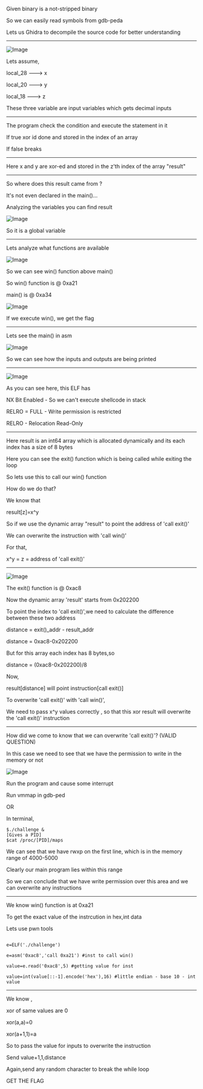 Given binary is a not-stripped binary

So we can easily read symbols from gdb-peda

Lets us Ghidra to decompile the source code for better understanding

-----

![Image](main.png)

Lets assume,

local_28 ---> x

local_20 ---> y

local_18 ---> z

These three variable are input variables which gets decimal inputs

-----

The program check the condition and execute the statement in it

If true xor id done and stored in the index of an array

If false breaks

-----

Here x and y are xor-ed and stored in the z'th index of the array "result"

-----

So where does this result came from ?

It's not even declared in the main()...

Analyzing the variables you can find result

![Image](result.png)

So it is a global variable

-----

Lets analyze what functions are available

![Image](func.png)

So we can see win() function above main()

So win() function is @ 0xa21

main() is @ 0xa34

![Image](win.png)

If we execute win(), we get the flag

-----

Lets see the main() in asm

![Image](strings.png)

So we can see how the inputs and outputs are being printed

------


![Image](checksec.png)

As you can see here, this ELF has 

NX Bit Enabled - So we can't execute shellcode in stack

RELRO = FULL - Write permission is restricted

RELRO - Relocation Read-Only

-----

Here result is an int64 array which is allocated dynamically and its each index has a size of 8 bytes

Here you can see the exit() function which is being called while exiting the loop

So lets use this to call our win() function

How do we do that?

We know that

result[z]=x^y

So if we use the dynamic array "result" to point the address of 'call exit()'

We can overwrite the instruction with 'call win()'

For that,

x^y = z = address of 'call exit()'

-----

![Image](exit.png)

The exit() function is @ 0xac8

Now the dynamic array 'result' starts from 0x202200

To point the index to 'call exit()',we need to calculate the difference between these two address

distance = exit()_addr - result_addr

distance = 0xac8-0x202200

But for this array each index has 8 bytes,so

distance = (0xac8-0x202200)/8

Now,

result[distance] will point instruction[call exit()]

To overwrite 'call exit()' with 'call win()',

We need to pass x^y values correctly , so that this xor result will overwrite the 'call exit()' instruction

-----

How did we come to know that we can overwrite 'call exit()'? (VALID QUESTION)

In this case we need to see that we have the permission to write in the memory or not

![Image](vmmap.png)

Run the program and cause some interrupt

Run vmmap in gdb-ped

OR

In terminal,

```
$./challenge &
[Gives a PID]
$cat /proc/[PID]/maps
```

We can see that we have rwxp on the first line, which is in the memory range of 4000-5000

Clearly our main program lies within this range

So we can conclude that we have write permission over this area and we can overwrite any instructions

-----

We know win() function is at 0xa21

To get the exact value of the instrcution in hex,int data

Lets use pwn tools

```

e=ELF('./challenge')

e=asm('0xac8','call 0xa21') #inst to call win()

value=e.read('0xac8',5) #getting value for inst

value=int(value[::-1].encode('hex'),16) #little endian - base 10 - int value

```

-----

We know ,

xor of same values are 0

xor(a,a)=0

xor(a+1,1)=a

So to pass the value for inputs to overwrite the instruction

Send value+1,1,distance

Again,send any random character to break the while loop

GET THE FLAG




